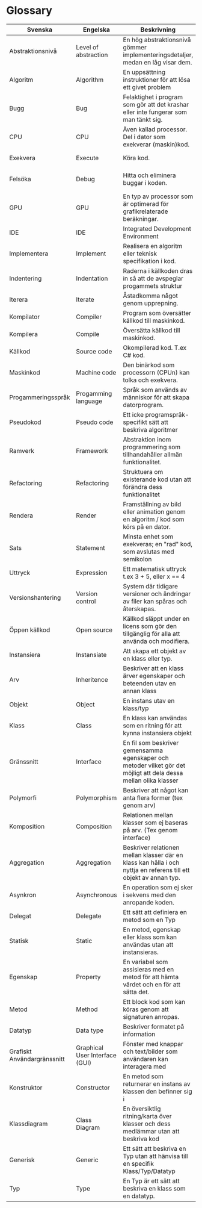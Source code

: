 # Glossary

| Svenska                     | Engelska                       | Beskrivning                                                                                                       | Kommentar                                                                 |
| --------------------------- | ------------------------------ | ----------------------------------------------------------------------------------------------------------------- | ------------------------------------------------------------------------- |
| Abstraktionsnivå            | Level of abstraction           | En hög abstraktionsnivå gömmer implementeringsdetaljer, medan en låg visar dem.                                   |                                                                           |
| Algoritm                    | Algorithm                      | En uppsättning instruktioner för att lösa ett givet problem                                                       |                                                                           |
| Bugg                        | Bug                            | Felaktighet i program som gör att det krashar eller inte fungerar som man tänkt sig.                              | Bugg = Runtime error, eller logiska fel.  (Syntaxfel är ingen bugg).      |
| CPU                         | CPU                            | Även kallad processor. Del i dator som exekverar (maskin)kod.                                                     | Cental Processing Unit                                                    |
| Exekvera                    | Execute                        | Köra kod.                                                                                                         | Fil som slutar på .exe är exekverbar (körbar)                             |
| Felsöka                     | Debug                          | Hitta och eliminera buggar i koden.                                                                               | Visual studio har inbyggda verktyg för att underlätta felsökning          |
| GPU                         | GPU                            | En typ av processor som är optimerad för grafikrelaterade beräkningar.                                            | Graphics Processing Unit                                                  |
| IDE                         | IDE                            | Integrated Development Environment                                                                                | T.ex. Visual Studio                                                       |
| Implementera                | Implement                      | Realisera en algoritm eller teknisk specifikation i kod.                                                          |                                                                           |
| Indentering                 | Indentation                    | Raderna i källkoden dras in så att de avspeglar progammets struktur                                               |                                                                           |
| Iterera                     | Iterate                        | Åstadkomma något genom upprepning.                                                                                | Finare ord för loopa.                                                     |
| Kompilator                  | Compiler                       | Program som översätter källkod till maskinkod.                                                                    |                                                                           |
| Kompilera                   | Compile                        | Översätta källkod till maskinkod.                                                                                 | Kör din kod i en kompilator för att kompilera den.                        |
| Källkod                     | Source code                    | Okompilerad kod. T.ex C# kod.                                                                                     |                                                                           |
| Maskinkod                   | Machine code                   | Den binärkod som processorn (CPUn) kan tolka och exekvera.                                                        |                                                                           |
| Progammeringsspråk          | Progamming language            | Språk som används av människor för att skapa datorprogram.                                                        | T.ex C#                                                                   |
| Pseudokod                   | Pseudo code                    | Ett icke programspråk-specifikt sätt att beskriva algoritmer                                                      | Hitte-på-kod                                                              |
| Ramverk                     | Framework                      | Abstraktion inom programmering som tillhandahåller allmän funktionalitet.                                         |                                                                           |
| Refactoring                 | Refactoring                    | Struktuera om existerande kod utan att förändra dess funktionalitet                                               | I syfte att göra koden mer lättläst och/eller enklare att vidareutveckla. |
| Rendera                     | Render                         | Framställning av bild eller animation genom en algoritm / kod som körs på en dator.                               | Ex. Rendera 3D-grafik till en film eller TV-spel                          |
| Sats                        | Statement                      | Minsta enhet som exekveras; en "rad" kod, som avslutas med semikolon                                              | T.ex WriteLine("Hello");                                                  |
| Uttryck                     | Expression                     | Ett matematisk uttryck t.ex 3 + 5, eller x == 4                                                                   |                                                                           |
| Versionshantering           | Version control                | System där tidigare versioner och ändringar av filer kan spåras och återskapas.                                   | Git är ett exempel på ett versionshanteringssystem.                       |
| Öppen källkod               | Open source                    | Källkod släppt under en licens som gör den tillgänglig för alla att använda och modifiera.                        | Finns olika sådana licenser, med lite olika regler.                       |
| Instansiera                 | Instansiate                    | Att skapa ett objekt av en klass eller typ.                                                                       |                                                                           |
| Arv                         | Inheritence                    | Beskriver att en klass ärver egenskaper och beteenden utav en annan klass                                         |                                                                           |
| Objekt                      | Object                         | En instans utav en klass/typ                                                                                      |                                                                           |
| Klass                       | Class                          | En klass kan användas som en ritning för att kynna instansiera objekt                                             | En klass kan också bara vara exekverbar kod som inte instansieras         |
| Gränssnitt                  | Interface                      | En fil som beskriver gemensamma egenskaper och metoder vilket gör det möjligt att dela dessa mellan olika klasser |                                                                           |
| Polymorfi                   | Polymorphism                   | Beskriver att något kan anta flera former (tex genom arv)                                                         |                                                                           |
| Komposition                 | Composition                    | Relationen mellan klasser som ej baseras på arv. (Tex genom interface)                                            |                                                                           |
| Aggregation                 | Aggregation                    | Beskriver relationen mellan klasser där en klass kan hålla i och nyttja en referens till ett objekt av annan typ. |                                                                           |
| Asynkron                    | Asynchronous                   | En operation som ej sker i sekvens med den anropande koden.                                                       | Fire and forget / Fire and wait                                           |
| Delegat                     | Delegate                       | Ett sätt att definiera en metod som en Typ                                                                        |                                                                           |
| Statisk                     | Static                         | En metod, egenskap eller klass som kan användas utan att instansieras.                                            |                                                                           |
| Egenskap                    | Property                       | En variabel som assisieras med en metod för att hämta värdet och en för att sätta det.                            |                                                                           |
| Metod                       | Method                         | Ett block kod som kan köras genom att signaturen anropas.                                                         |                                                                           |
| Datatyp                     | Data type                      | Beskriver formatet på information                                                                                 | tex. Integer, Char, Boolean osv.                                          |
| Grafiskt Användargränssnitt | Graphical User Interface (GUI) | Fönster med knappar och text/bilder som användaren kan interagera med                                             |                                                                           |
| Konstruktor                 | Constructor                    | En metod som returnerar en instans av klassen den befinner sig i                                                  |                                                                           |
| Klassdiagram                | Class Diagram                  | En översiktlig ritning/karta över klasser och dess medlämmar utan att beskriva kod                                |                                                                           |
| Generisk                    | Generic                        | Ett sätt att beskriva en Typ utan att hänvisa till en specifik Klass/Typ/Datatyp                                  | <T>                                                                       |
| Typ                         | Type                           | En Typ är ett sätt att beskriva en klass som en datatyp.                                                          |                                                                           |
